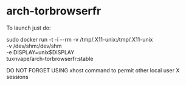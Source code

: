 # arch-torbrowserfr

To launch just do:

sudo docker run -t -i --rm -v /tmp/.X11-unix:/tmp/.X11-unix \
-v /dev/shm:/dev/shm \
-e DISPLAY=unix$DISPLAY \
tuxnvape/arch-torbrowserfr:stable

DO NOT FORGET USING xhost command to permit other local user X sessions

